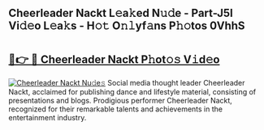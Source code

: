 ## Cheerleader Nackt L𝚎a𝚔ed N𝚞𝚍e - Part-J5I Vi𝚍𝚎o L𝚎a𝚔s - H𝚘𝚝 O𝚗𝚕yf𝚊ns P𝚑𝚘tos 0VhhS

# <h2><a href="http://kf90f5.oniu.top/?m=Cheerleader+Nackt">🔗👉 🔴 Cheerleader Nackt P𝚑ot𝚘𝚜 V𝚒d𝚎o</a></h2>

[![Cheerleader Nackt Nu𝚍e𝚜](https://i.imgur.com/0qMVB7G.gif)](http://kf90f5.oniu.top/?m=Cheerleader+Nackt)
Social media thought leader Cheerleader Nackt, acclaimed for publishing dance and lifestyle material, consisting of presentations and blogs. Prodigious performer Cheerleader Nackt, recognized for their remarkable talents and achievements in the entertainment industry.  

